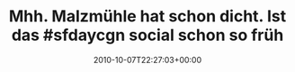 ---
retweeted: false
source: <a href="http://twitter.com/download/android" rel="nofollow">Twitter for Android</a>
entities:
  hashtags:
  - text: sfdaycgn
    indices:
    - '40'
    - '49'
  symbols: []
  user_mentions: []
  urls: []
display_text_range:
- '0'
- '79'
favorite_count: '0'
id_str: '26690782321'
truncated: false
retweet_count: '0'
id: '26690782321'
created_at: Thu Oct 07 22:27:03 +0000 2010
favorited: false
full_text: 'Mhh. Malzmühle hat schon dicht. Ist das #sfdaycgn social schon so früh
  gekippt?'
lang: de
tags:
- sfdaycgn
- pesos/twitter
date: '2010-10-07T22:27:03+00:00'
src: https://twitter.com/bascht/status/26690782321
original_url: https://twitter.com/bascht/status/26690782321
type: twitter_tweet
text: 'Mhh. Malzmühle hat schon dicht. Ist das #sfdaycgn social schon so früh gekippt?'
title: 'Mhh. Malzmühle hat schon dicht. Ist das #sfdaycgn social schon so früh '

---
